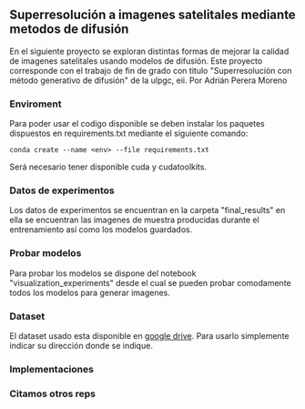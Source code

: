## Superresolución a imagenes satelitales mediante metodos de difusión
En el siguiente proyecto se exploran distintas formas de mejorar la calidad de imagenes satelitales usando modelos de difusión. 
Este proyecto corresponde con el trabajo de fin de grado con titulo "Superresolución con método generativo de difusión" de la ulpgc, eii. Por Adrián Perera Moreno

### Enviroment
Para poder usar el codigo disponible se deben instalar los paquetes dispuestos en requirements.txt mediante el siguiente comando:
```
conda create --name <env> --file requirements.txt
```
Será necesario tener disponible cuda y cudatoolkits.

### Datos de experimentos
Los datos de experimentos se encuentran en la carpeta "final_results" en ella se encuentran las imagenes de muestra producidas durante el entrenamiento así como los modelos guardados.

### Probar modelos
Para probar los modelos se dispone del notebook "visualization_experiments" desde el cual se pueden probar comodamente todos los modelos para generar imagenes.

### Dataset

El dataset usado esta disponible en [google drive](https://drive.google.com/file/d/1M5EKvODW2XgknEIxPVwziHfFaDKWtk1U/view?usp=sharing). Para usarlo simplemente indicar su dirección donde se indique.

### Implementaciones

### Citamos otros reps
